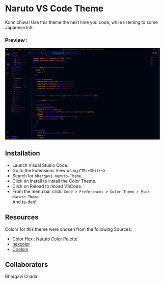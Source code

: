 # Naruto VS Code Theme

Konnichiwa! Use this theme the next time you code, while listening to some Japanese lofi.

### Preview :

![Preview img](/images/preview.JPG)

## Installation

- Launch Visual Studio Code.
- Go to the Extensions View using `CTRL+Shift+X`
- Search for `bhargavi.Naruto-Theme`
- Click on Install to install the Color Theme.
- Click on Reload to reload VSCode.
- From the menu bar click: `Code > Preferences > Color Theme > Pick Naruto Theme` <br>
  And ta-dah!

## Resources

Colors for this theme were chosen from the following Sources:

- [Color Hex : Naruto Color Palette](https://www.color-hex.com/color-palette/11138)
- [hexcolor](https://hexcolor.co/image-to-colors)
- [Coolors](https://coolors.co/)

## Collaborators

Bhargavi Chada
